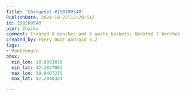 ```yaml
---
Title: 'Changeset #158209540'
PublishDate: 2024-10-22T12:29:51Z
id: 158209540
user: Znaika
comment: Created 8 benches and 6 waste_baskets; Updated 2 benches
created_by: Every Door Android 5.2
tags:
- Montenegro
bbox:
  min_lon: 18.8383836
  min_lat: 42.2827063
  max_lon: 18.8407215
  max_lat: 42.2840324

---
```

